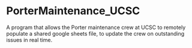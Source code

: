 # PorterMaintenance_UCSC
A program that allows the Porter maintenance crew at UCSC to remotely populate a shared google sheets file, to update the crew on outstanding issues in real time.
